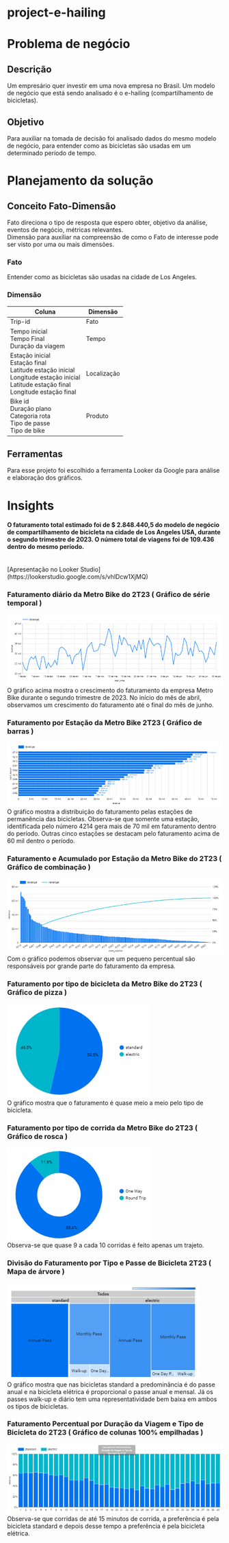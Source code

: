 # project-e-hailing
# Problema de negócio
## Descrição
Um empresário quer investir em uma nova empresa no Brasil. Um modelo de negócio que está sendo analisado é o e-hailing (compartilhamento de bicicletas). 
## Objetivo
Para auxiliar na tomada de decisão foi analisado dados do mesmo modelo de negócio, para entender como as bicicletas são usadas em um determinado período de tempo.
# Planejamento da solução
## Conceito Fato-Dimensão
Fato direciona o tipo de resposta que espero obter, objetivo da análise, eventos de negócio, métricas relevantes.<br>
Dimensão para auxiliar na compreensão de como o Fato de interesse pode ser visto por uma ou mais dimensões.
### Fato 
Entender como as bicicletas são usadas na cidade de Los Angeles.
### Dimensão
| Coluna | Dimensão |                        
| ------- | ------- |
| Trip-id  |Fato |
| Tempo inicial <br> Tempo Final <br> Duração da viagem | Tempo |
| Estação inicial <br> Estação final <br> Latitude estação inicial <br> Longitude estação inicial <br> Latitude estação final <br> Longitude estação final | Localização |
| Bike id <br> Duração plano <br> Categoria rota <br> Tipo de passe <br> Tipo de bike | Produto |
## Ferramentas
Para esse projeto foi escolhido a ferramenta Looker da Google para análise e elaboração dos gráficos.
# Insights
#### O faturamento total estimado foi de **$ 2.848.440,5** do modelo de negócio de compartilhamento de bicicleta na cidade de Los Angeles USA, durante o segundo trimestre de 2023. O número total de viagens foi de **109.436** dentro do mesmo período.
<br>
[Apresentação no Looker Studio](https://lookerstudio.google.com/s/vhlDcw1XjMQ)

### Faturamento diário da Metro Bike do 2T23 ( Gráfico de série temporal )
![Faturamento diario](img/faturamento-diario.png)
<br>
O gráfico acima mostra o crescimento do faturamento da empresa Metro Bike durante o segundo trimestre de 2023. 
No início do mês de abril, observamos um crescimento do faturamento até o final do mês de junho.

### Faturamento por Estação da Metro Bike 2T23 ( Gráfico de barras )
![Faturamento por Estação](img/faturamento-por-estacao.png)
<br>
O gráfico mostra a distribuição do faturamento pelas estações de permanência das bicicletas.
Observa-se que somente uma estação, identificada pelo número 4214 gera mais de 70 mil em faturamento dentro do período.
Outras cinco estações se destacam pelo faturamento acima de 60 mil dentro o período. 

### Faturamento e Acumulado por Estação da Metro Bike do 2T23 ( Gráfico de combinação )
![Faturamento e Acumulado por Estação](img/faturamento-acumulado-por-estacao.png)
<br>
Com o gráfico podemos observar que um pequeno percentual são responsáveis por grande parte do faturamento da empresa. 

### Faturamento por tipo de bicicleta da Metro Bike do 2T23 ( Gráfico de pizza )
![Faturamento por tipo de bicicleta](img/faturamento-por-tipo-de-bicicleta.png)
<br>
O gráfico mostra que o faturamento é quase meio a meio pelo tipo de bicicleta.

### Faturamento por tipo de corrida da Metro Bike do 2T23 ( Gráfico de rosca )
![Faturamento por tipo de corrida](img/faturamento-por-tipo-de-corrida.png)
<br>
Observa-se que quase 9 a cada 10 corridas é feito apenas um trajeto.

### Divisão do Faturamento por Tipo e Passe de Bicicleta 2T23 ( Mapa de árvore )
![Divisão do Faturamento por Tipo e Passe de Bicicleta](img/divisao-faturamento-por-tipo-de-passe-e-bicicleta.png)
<br>
O gráfico mostra que nas bicicletas standard a predominância é do passe anual e na bicicleta elétrica é proporcional o passe anual e mensal. Já os passes walk-up e diário tem uma representatividade bem baixa em ambos os tipos de bicicletas.

### Faturamento Percentual por Duração da Viagem e Tipo de Bicicleta do 2T23 ( Gráfico de colunas 100% empilhadas )
![Faturamento Percentual por Duração da Viagem e Tipo de Bicicleta](img/faturamento-percentual-por-tipo-de-duracao-da-viagem.png)
<br>
Observa-se que corridas de até 15 minutos de corrida, a preferência é pela bicicleta standard e depois desse tempo a preferência é pela bicicleta elétrica.



